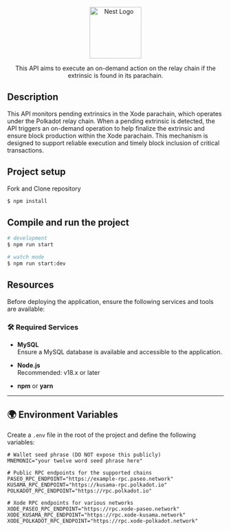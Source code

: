 <p align="center">
  <a href="http://nestjs.com/" target="blank"><img src="https://xode-node.staginglab.info/_next/image?url=%2Fassets%2FXode_logo_white.png&w=256&q=75" width="120" alt="Nest Logo" /></a>
</p>

[circleci-image]: https://img.shields.io/circleci/build/github/nestjs/nest/master?token=abc123def456
[circleci-url]: https://circleci.com/gh/nestjs/nest

<p align="center">This API aims to execute an on-demand action on the relay chain if the extrinsic is found in its parachain.</p>
<p align="center">

## Description

This API monitors pending extrinsics in the Xode parachain, which operates under the Polkadot relay chain. When a pending extrinsic is detected, the API triggers an on-demand operation to help finalize the extrinsic and ensure block production within the Xode parachain. This mechanism is designed to support reliable execution and timely block inclusion of critical transactions.

## Project setup
Fork and Clone repository
```bash
$ npm install
```

## Compile and run the project

```bash
# development
$ npm run start

# watch mode
$ npm run start:dev

```

## Resources
Before deploying the application, ensure the following services and tools are available:

### 🛠️ Required Services
- **MySQL**  
  Ensure a MySQL database is available and accessible to the application.

- **Node.js**  
  Recommended: v18.x or later

- **npm** or **yarn**

---

## 🌍 Environment Variables

Create a `.env` file in the root of the project and define the following variables:

```env
# Wallet seed phrase (DO NOT expose this publicly)
MNEMONIC="your twelve word seed phrase here"

# Public RPC endpoints for the supported chains
PASEO_RPC_ENDPOINT="https://example-rpc.paseo.network"
KUSAMA_RPC_ENDPOINT="https://kusama-rpc.polkadot.io"
POLKADOT_RPC_ENDPOINT="https://rpc.polkadot.io"

# Xode RPC endpoints for various networks
XODE_PASEO_RPC_ENDPOINT="https://rpc.xode-paseo.network"
XODE_KUSAMA_RPC_ENDPOINT="https://rpc.xode-kusama.network"
XODE_POLKADOT_RPC_ENDPOINT="https://rpc.xode-polkadot.network"